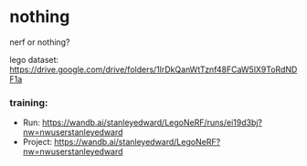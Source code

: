# nothing
nerf or nothing?

lego dataset: https://drive.google.com/drive/folders/1lrDkQanWtTznf48FCaW5lX9ToRdNDF1a


### training:
- Run: https://wandb.ai/stanleyedward/LegoNeRF/runs/ei19d3bj?nw=nwuserstanleyedward
- Project: https://wandb.ai/stanleyedward/LegoNeRF?nw=nwuserstanleyedward